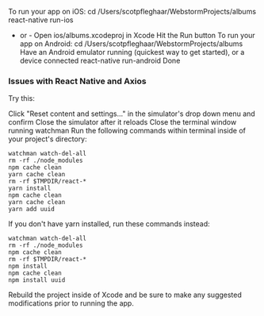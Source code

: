 To run your app on iOS:
   cd /Users/scotpfleghaar/WebstormProjects/albums
   react-native run-ios
   - or -
   Open ios/albums.xcodeproj in Xcode
   Hit the Run button
To run your app on Android:
   cd /Users/scotpfleghaar/WebstormProjects/albums
   Have an Android emulator running (quickest way to get started), or a device connected
   react-native run-android
Done



### Issues with React Native and Axios
Try this:

Click "Reset content and settings..." in the simulator's drop down menu and confirm
Close the simulator after it reloads
Close the terminal window running watchman
Run the following commands within terminal inside of your project's directory:
```
watchman watch-del-all
rm -rf ./node_modules
npm cache clean
yarn cache clean
rm -rf $TMPDIR/react-*
yarn install
npm cache clean
yarn cache clean
yarn add uuid
```


If you don't have yarn installed, run these commands instead:
```
watchman watch-del-all
rm -rf ./node_modules
npm cache clean
rm -rf $TMPDIR/react-*
npm install
npm cache clean
npm install uuid
```
Rebuild the project inside of Xcode and be sure to make any suggested modifications prior to running the app.
